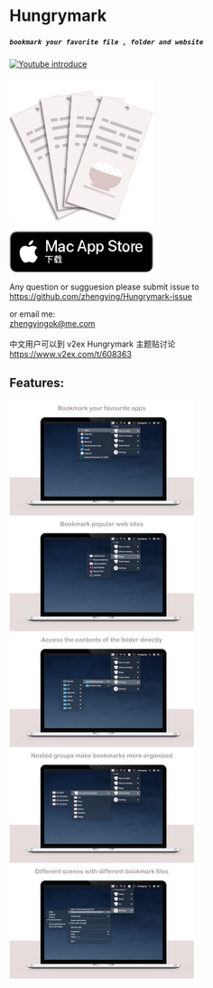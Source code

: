 # Hungrymark
##### `bookmark your favorite file , folder and website`
[![Youtube introduce](https://img.youtube.com/vi/iJPigmBsjS0/0.jpg)](https://www.youtube.com/watch?v=iJPigmBsjS0)

[![hungrymark](256.png)](https://apps.apple.com/cn/app/hungrymark/id1482778901?l=en&mt=12)

[![MacAppStore](macAppStore256.png)](https://apps.apple.com/cn/app/hungrymark/id1482778901?l=en&mt=12)

Any question or sugguesion please submit issue to <br>
<https://github.com/zhengying/Hungrymark-issue>

or email me:<br>
<zhengyingok@me.com> <br>
<br>中文用户可以到 v2ex Hungrymark 主题贴讨论 <https://www.v2ex.com/t/608363>


Features:
--
![description](description.png)


